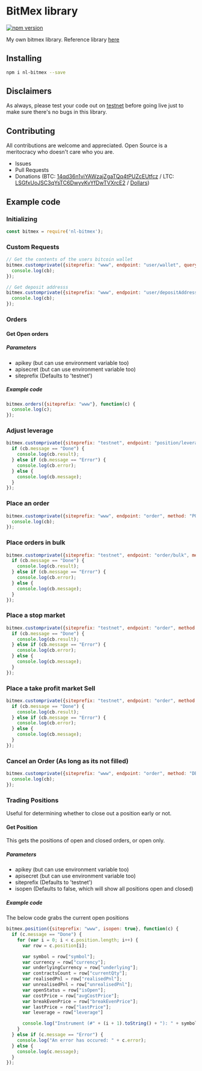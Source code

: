 # BitMex library

[![npm version](https://badge.fury.io/js/nl-bitmex.svg)](https://badge.fury.io/js/nl-bitnex)

My own bitmex library. Reference library [here](https://github.com/BitMEX/api-connectors/blob/master/official-http/node-request/index.js)

## Installing

```bash
npm i nl-bitmex --save
```


## Disclaimers

As always, please test your code out on [testnet](https://testnet.bitmex.com) before going live just to make sure there's no bugs in this library.

## Contributing

All contributions are welcome and appreciated. Open Source is a meritocracy who doesn't care who you are.

* Issues
* Pull Requests
* Donations (BTC: [14qd36n1viYAWzajZgaTQq4tPUZcEUtfcz](http://blockr.io/address/info/14qd36n1viYAWzajZgaTQq4tPUZcEUtfcz) / LTC: [LSGfxUoJSC3qYsTC6DwyvKvYfDwTVXrcE2](http://ltc.blockr.io/address/info/LSGfxUoJSC3qYsTC6DwyvKvYfDwTVXrcE2) / [Dollars](https://donate.nolim1t.co))

## Example code

### Initializing

```javascript
const bitmex = require('nl-bitmex');
```

### Custom Requests

```javascript
// Get the contents of the users bitcoin wallet
bitmex.customprivate({siteprefix: "www", endpoint: "user/wallet", querystring: "currency=XBt", apikey: "r", apisecret: ""}, (cb) => {
  console.log(cb);
});

// Get deposit addresss
bitmex.customprivate({siteprefix: "www", endpoint: "user/depositAddress", apikey: "", apisecret: ""}, (cb) => {
  console.log(cb);
});
```

### Orders

#### Get Open orders

##### Parameters

* apikey (but can use environment variable too)
* apisecret (but can use environment variable too)
* siteprefix (Defaults to 'testnet')

##### Example code

```javascript
bitmex.orders({siteprefix: "www"}, function(c) {
  console.log(c);
});
```

### Adjust leverage

```javascript
bitmex.customprivate({siteprefix: "testnet", endpoint: "position/leverage", method: "POST", symbol: "ETHM17", leverage: 50,  apikey: "", apisecret: ""}, (cb) => {
  if (cb.message == "Done") {
    console.log(cb.result);
  } else if (cb.message == "Error") {
    console.log(cb.error);
  } else {
    console.log(cb.message);
  }
});
```

### Place an order

```javascript
bitmex.customprivate({siteprefix: "www", endpoint: "order", method: "POST", symbol: "XBTUSD", orderQty: 1, apikey: "", apisecret: ""}, (cb) => {
  console.log(cb);
});
```

### Place orders in bulk

```javascript
bitmex.customprivate({siteprefix: "testnet", endpoint: "order/bulk", method: "POST", orders: JSON.stringify([{symbol: "ETHM17", orderQty: 1, ordType: "Market", side: "Buy"}, {symbol: "ETHM17", orderQty: 1, ordType: "Market", side: "Buy"}]),  apikey: "xpdWaDC-40cQFxeJVzGqBsl9", apisecret: ""}, (cb) => {
  if (cb.message == "Done") {
    console.log(cb.result);
  } else if (cb.message == "Error") {
    console.log(cb.error);
  } else {
    console.log(cb.message);
  }
});
```

### Place a stop market

```javascript
bitmex.customprivate({siteprefix: "testnet", endpoint: "order", method: "POST", symbol: "ETHM17", orderQty: -5, ordType: "Stop", stopPx: "0.141", side: "Sell",  apikey: "", apisecret: ""}, (cb) => {
  if (cb.message == "Done") {
    console.log(cb.result);
  } else if (cb.message == "Error") {
    console.log(cb.error);
  } else {
    console.log(cb.message);
  }
});
```

### Place a take profit market Sell

```javascript
bitmex.customprivate({siteprefix: "testnet", endpoint: "order", method: "POST", symbol: "ETHM17", orderQty: -5, ordType: "MarketIfTouched", stopPx: "0.145", side: "Sell",  apikey: "", apisecret: ""}, (cb) => {
  if (cb.message == "Done") {
    console.log(cb.result);
  } else if (cb.message == "Error") {
    console.log(cb.error);
  } else {
    console.log(cb.message);
  }
});
```
### Cancel an Order (As long as its not filled)

```javascript
bitmex.customprivate({siteprefix: "www", endpoint: "order", method: "DELETE", querystring: "orderID=THEORDERID", apikey: "", apisecret: ""}, (cb) => {
  console.log(cb);
});
```

### Trading Positions

Useful for determining whether to close out a position early or not.

#### Get Position

This gets the positions of open and closed orders, or open only.

##### Parameters

* apikey (but can use environment variable too)
* apisecret (but can use environment variable too)
* siteprefix (Defaults to 'testnet')
* isopen (Defaults to false, which will show all positions open and closed)

##### Example code

The below code grabs the current open positions

```javascript
bitmex.position({siteprefix: "www", isopen: true}, function(c) {
  if (c.message == "Done") {
    for (var i = 0; i < c.position.length; i++) {
      var row = c.position[i];

      var symbol = row["symbol"];
      var currency = row["currency"];
      var underlyingCurrency = row["underlying"];
      var contractsCount = row["currentQty"];
      var realisedPnl = row["realisedPnl"];
      var unrealisedPnl = row["unrealisedPnl"];
      var openStatus = row["isOpen"];
      var costPrice = row["avgCostPrice"];
      var breakEvenPrice = row["breakEvenPrice"];
      var lastPrice = row["lastPrice"];
      var leverage = row["leverage"]

      console.log("Instrument (#" + (i + 1).toString() + "): " + symbol + " (" + underlyingCurrency + " bought with " + currency + ") QTY=" + contractsCount.toString() + " Open=" + openStatus.toString() + " bought at=" + costPrice.toString() + " currently: " + lastPrice.toString() + " (P/L: Realised: " + (realisedPnl / 100000).toString() + " mBTC Unrealised: " + (unrealisedPnl / 100000).toString() + " mBTC)");
    }
  } else if (c.message == "Error") {
    console.log("An error has occured: " + c.error);
  } else {
    console.log(c.message);
  }
});
```
